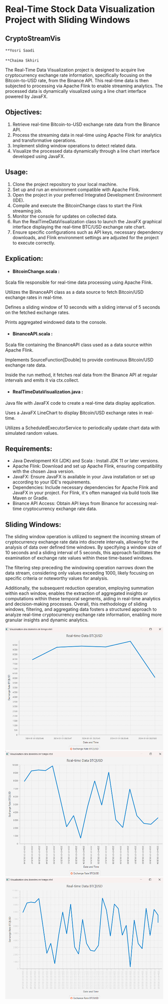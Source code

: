 # Real-Time Stock Data Visualization Project with Sliding Windows

## CryptoStreamVis

    **Yosri Saadi

    **Chaima Skhiri

The Real-Time Data Visualization project is designed to acquire live cryptocurrency exchange rate information, specifically focusing on the Bitcoin-to-USD rate, from the Binance API. This real-time data is then subjected to processing via Apache Flink to enable streaming analytics. The processed data is dynamically visualized using a line chart interface powered by JavaFX.

## Objectives:
1. Retrieve real-time Bitcoin-to-USD exchange rate data from the Binance API.
2. Process the streaming data in real-time using Apache Flink for analytics and transformative operations.
3. Implement sliding window operations to detect related data.
4. Visualize the processed data dynamically through a line chart interface developed using JavaFX.



## Usage:
1. Clone the project repository to your local machine.
2. Set up and run an environment compatible with Apache Flink.
3. Open the project in your preferred Integrated Development Environment (IDE).
4. Compile and execute the BitcoinChange class to start the Flink streaming job.
5. Monitor the console for updates on collected data.
6. Run the RealTimeDataVisualization class to launch the JavaFX graphical interface displaying the real-time BTC/USD exchange rate chart.
7. Ensure specific configurations such as API keys, necessary dependency downloads, and Flink environment settings are adjusted for the project to execute correctly.

## Explication:
- #### BitcoinChange.scala :
Scala file responsible for real-time data processing using Apache Flink.

Utilizes the BinanceAPI class as a data source to fetch Bitcoin/USD exchange rates in real-time.

Defines a sliding window of 10 seconds with a sliding interval of 5 seconds on the fetched exchange rates.

Prints aggregated windowed data to the console.

- #### BinanceAPI.scala :
Scala file containing the BinanceAPI class used as a data source within Apache Flink.

Implements SourceFunction[Double] to provide continuous Bitcoin/USD exchange rate data.

Inside the run method, it fetches real data from the Binance API at regular intervals and emits it via ctx.collect.

- #### RealTimeDataVisualization.java :
Java file with JavaFX code to create a real-time data display application.

Uses a JavaFX LineChart to display Bitcoin/USD exchange rates in real-time.

Utilizes a ScheduledExecutorService to periodically update chart data with simulated random values.


## Requirements:
- Java Development Kit (JDK) and Scala : Install JDK 11 or later versions.
- Apache Flink: Download and set up Apache Flink, ensuring compatibility with the chosen Java version.
- JavaFX: Ensure JavaFX is available in your Java installation or set up according to your IDE's requirements.
- Dependencies: Include necessary dependencies for Apache Flink and JavaFX in your project. For Flink, it's often managed via build tools like Maven or Gradle.
- Binance API Access: Obtain API keys from Binance for accessing real-time cryptocurrency exchange rate data.


## Sliding Windows:
The sliding window operation is utilized to segment the incoming stream of cryptocurrency exchange rate data into discrete intervals, allowing for the analysis of data over defined time windows. By specifying a window size of 10 seconds and a sliding interval of 5 seconds, this approach facilitates the examination of exchange rate values within these time-based windows.

The filtering step preceding the windowing operation narrows down the data stream, considering only values exceeding 1000, likely focusing on specific criteria or noteworthy values for analysis.

Additionally, the subsequent reduction operation, employing summation within each window, enables the extraction of aggregated insights or computations within these temporal segments, aiding in real-time analytics and decision-making processes. Overall, this methodology of sliding windows, filtering, and aggregating data fosters a structured approach to analyze real-time cryptocurrency exchange rate information, enabling more granular insights and dynamic analytics.


![Visualisation](Vis1.png)
![Visualisation](Vis2.png)
![Visualisation](Vis3.png)



